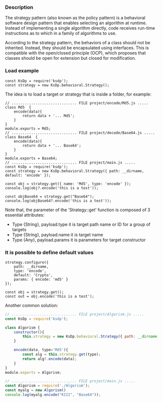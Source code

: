 ### Description

The strategy pattern (also known as the policy pattern) is a behavioral software design pattern that enables selecting an algorithm at runtime. Instead of implementing a single algorithm directly, code receives run-time instructions as to which in a family of algorithms to use.

According to the strategy pattern, the behaviors of a class should not be inherited. Instead, they should be encapsulated using interfaces. This is compatible with the open/closed principle (OCP), which proposes that classes should be open for extension but closed for modification.

### Load example
```Js
const KsDp = require('ksdp');
const strategy = new KsDp.behavioral.Strategy();
```

The idea is to load a target or strategy that is inside a folder, for example:

```Js Simple Usage example 
// .............................. FILE project/encode/Md5.js .....
class Md5  {
    encode(data){
        return data + '... Md5';
    }
}
module.exports = Md5;
// .............................. FILE project/decode/Base64.js .....
class Base64  {
    encode(data){
        return data + '... Base64';
    }
}
module.exports = Base64;
// .............................. FILE project/main.js .....
const KsDp = require('ksdp');
const strategy = new KsDp.behavioral.Strategy({ path: __dirname, default: 'encode' });

const obj = strategy.get({ name: 'Md5', type: 'encode' });
console.log(obj?.encode('this is a test'));

const objBase64 = strategy.get("Base64");
console.log(objBase64?.encode('this is a test'));
```

Note that, the parameter of the 'Strategy::get' function is composed of 3 essential attributes:
* Type {String}, payload.type it is target path name or ID for a group of targets
* Type {String}, payload.name it is target name
* Type {Any}, payload.params it is parameters for target constructor


### It is possible to define default values
```Js
strategy.configure({ 
    path: __dirname, 
    type: 'encode',
    default: 'Crypto', 
    params: { encode: 'md5' } 
});

const obj = strategy.get();
const out = obj.encode('this is a test');
```

Another common solution:
```js
// .............................. FILE project/Algorism.js .....
const KsDp = require('ksdp');

class Algorism {
    constructor(){
        this.strategy = new KsDp.behavioral.Strategy({ path: __dirname, default: 'encode' });
    }

    encode(data, type='Md5'){
        const alg = this.strategy.get(type);
        return alg?.encode(data);
    }
}
module.exports = Algorism;

// .............................. FILE project/main.js .....
const Algorism = require('./Algorism');
const myalg = new Algorism()
console.log(myalg.encode("KIII", "Base64"));
```
